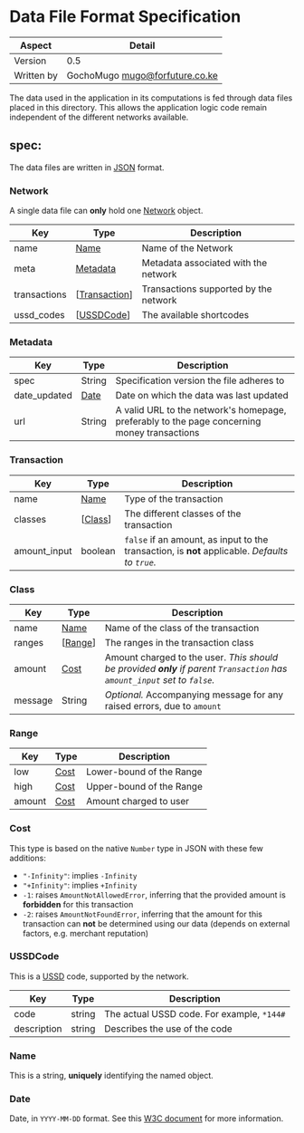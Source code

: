 # Data File Format Specification

|Aspect|Detail|
|------|------|
|Version|0.5|
|Written by|GochoMugo <mugo@forfuture.co.ke>|

The data used in the application in its computations is fed through data files
placed in this directory. This allows the application logic code remain
independent of the different networks available.

## spec:

The data files are written in [JSON][json] format.


<a name="type-network"></a>
### Network

A single data file can **only** hold one [Network](#type-network) object.

|Key|Type|Description|
|---|----|-----------|
|name|[Name](#type-name)|Name of the Network|
|meta|[Metadata](#type-metadata)|Metadata associated with the network|
|transactions|\[[Transaction](#type-transaction)]|Transactions supported by the network|
|ussd_codes|\[[USSDCode](#type-ussdcode)]|The available shortcodes|


<a name="type-metadata"></a>
### Metadata

|Key|Type|Description|
|---|----|-----------|
|spec|String|Specification version the file adheres to|
|date_updated|[Date](#type-date)|Date on which the data was last updated|
|url|String|A valid URL to the network's homepage, preferably to the page concerning money transactions|


<a name="type-transaction"></a>
### Transaction

|Key|Type|Description|
|---|----|-----------|
|name|[Name](#type-name)|Type of the transaction|
|classes|\[[Class](#type-class)]|The different classes of the transaction|
|amount_input|boolean|`false` if an amount, as input to the transaction, is **not** applicable. *Defaults to `true`.*|


<a name="type-class"></a>
### Class

|Key|Type|Description|
|---|----|-----------|
|name|[Name](#type-name)|Name of the class of the transaction|
|ranges|\[[Range](#type-range)]|The ranges in the transaction class|
|amount|[Cost](#type-cost)|Amount charged to the user. *This should be provided __only__ if parent `Transaction` has `amount_input` set to `false`.*|
|message|String|*Optional.* Accompanying message for any raised errors, due to `amount`|


<a name="type-range"></a>
### Range

|Key|Type|Description|
|---|----|-----------|
|low|[Cost](#type-cost)|Lower-bound of the Range|
|high|[Cost](#type-cost)|Upper-bound of the Range|
|amount|[Cost](#type-cost)|Amount charged to user|


### Cost
<a name="type-cost"></a>

This type is based on the native `Number` type in JSON with these few
additions:

* `"-Infinity"`: implies `-Infinity`
* `"+Infinity"`: implies `+Infinity`
* `-1`: raises `AmountNotAllowedError`, inferring that the provided
  amount is **forbidden** for this transaction
* `-2`: raises `AmountNotFoundError`, inferring that the amount for
  this transaction can **not** be determined using our data (depends on
  external factors, e.g. merchant reputation)


<a name="type-ussdcode"></a>
### USSDCode

This is a [USSD][ussd] code, supported by the network.

|Key|Type|Description|
|---|----|-----------|
|code|string|The actual USSD code. For example, `*144#`|
|description|string|Describes the use of the code|


<a name="type-name"></a>
### Name

This is a string, **uniquely** identifying the named object.


<a name="type-date"></a>
### Date

Date, in `YYYY-MM-DD` format. See this [W3C document][date] for
more information.


[date]:https://www.w3.org/TR/NOTE-datetime
[json]:http://json.org
[ussd]:https://en.wikipedia.org/wiki/Unstructured_Supplementary_Service_Data
